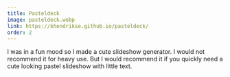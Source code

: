 ```yaml
---
title: Pasteldeck
image: pasteldeck.webp
link: https://khendrikse.github.io/pasteldeck/
order: 2
---
```


I was in a fun mood so I made a cute slideshow generator. I would not recommend it for heavy use. But I would recommend it if you quickly need a cute looking pastel slideshow with little text.
